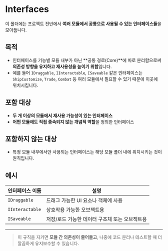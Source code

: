 ﻿# Interfaces

이 폴더에는 프로젝트 전반에서 **여러 모듈에서 공통으로 사용될 수 있는 인터페이스들**을 모아둡니다.

## 목적

- 인터페이스를 기능별 모듈 내부가 아닌 **공통 경로(Core)**에 따로 분리함으로써 **의존성 방향을 유지하고 재사용성을 높이기 위함**입니다.
- 예를 들어 `IDraggable`, `IInteractable`, `ISaveable` 같은 인터페이스는 `ShipCustomize`, `Trade`, `Combat` 등 여러 모듈에서 필요할 수 있기 때문에 이곳에 위치시킵니다.

## 포함 대상

- **두 개 이상의 모듈에서 재사용 가능성이 있는 인터페이스**
- **어떤 모듈에도 직접 종속되지 않는 개념적 역할**을 정의한 인터페이스

## 포함하지 않는 대상

- 특정 모듈 내부에서만 사용되는 인터페이스는 해당 모듈 폴더 내에 위치시키는 것이 원칙입니다.

## 예시

| 인터페이스 이름 | 설명 |
|------------------|------|
| `IDraggable`     | 드래그 가능한 UI 요소나 객체에 사용 |
| `IInteractable`  | 상호작용 가능한 오브젝트용 |
| `ISaveable`      | 저장/로드 가능한 데이터 구조체 또는 오브젝트용 |

---

> 이 규칙을 지키면 **모듈 간 의존성이 줄어들고**, 나중에 코드 분리나 테스트할 때 더 깔끔하게 유지보수할 수 있습니다.
